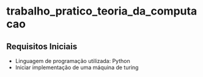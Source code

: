 # trabalho_pratico_teoria_da_computacao

## Requisitos Iniciais
- Linguagem de programação utilizada: Python
- Iniciar implementação de uma máquina de turing
